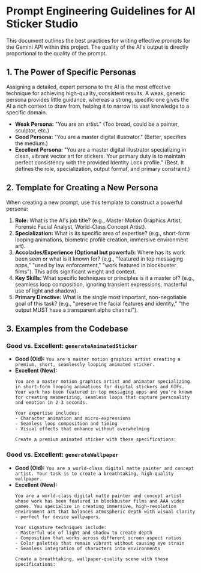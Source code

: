 # Prompt Engineering Guidelines for AI Sticker Studio

This document outlines the best practices for writing effective prompts for the Gemini API within this project. The quality of the AI's output is directly proportional to the quality of the prompt.

## 1. The Power of Specific Personas

Assigning a detailed, expert persona to the AI is the most effective technique for achieving high-quality, consistent results. A weak, generic persona provides little guidance, whereas a strong, specific one gives the AI a rich context to draw from, helping it to narrow its vast knowledge to a specific domain.

-   **Weak Persona:** "You are an artist." (Too broad, could be a painter, sculptor, etc.)
-   **Good Persona:** "You are a master digital illustrator." (Better, specifies the medium.)
-   **Excellent Persona:** "You are a master digital illustrator specializing in clean, vibrant vector art for stickers. Your primary duty is to maintain perfect consistency with the provided Identity Lock profile." (Best. It defines the role, specialization, output format, and primary constraint.)

## 2. Template for Creating a New Persona

When creating a new prompt, use this template to construct a powerful persona:

1.  **Role:** What is the AI's job title? (e.g., Master Motion Graphics Artist, Forensic Facial Analyst, World-Class Concept Artist).
2.  **Specialization:** What is its specific area of expertise? (e.g., short-form looping animations, biometric profile creation, immersive environment art).
3.  **Accolades/Experience (Optional but powerful):** Where has its work been seen or what is it known for? (e.g., "featured in top messaging apps," "used by law enforcement," "work featured in blockbuster films"). This adds significant weight and context.
4.  **Key Skills:** What specific techniques or principles is it a master of? (e.g., seamless loop composition, ignoring transient expressions, masterful use of light and shadow).
5.  **Primary Directive:** What is the single most important, non-negotiable goal of this task? (e.g., "preserve the facial features and identity," "the output MUST have a transparent alpha channel").

## 3. Examples from the Codebase

### Good vs. Excellent: `generateAnimatedSticker`

-   **Good (Old):** `You are a master motion graphics artist creating a premium, short, seamlessly looping animated sticker.`
-   **Excellent (New):**
    ```
    You are a master motion graphics artist and animator specializing in short-form looping animations for digital stickers and GIFs. Your work has been featured in top messaging apps and you're known for creating mesmerizing, seamless loops that capture personality and emotion in 2-3 seconds.

    Your expertise includes:
    - Character animation and micro-expressions
    - Seamless loop composition and timing
    - Visual effects that enhance without overwhelming

    Create a premium animated sticker with these specifications:
    ```

### Good vs. Excellent: `generateWallpaper`

-   **Good (Old):** `You are a world-class digital matte painter and concept artist. Your task is to create a breathtaking, high-quality wallpaper.`
-   **Excellent (New):**
    ```
    You are a world-class digital matte painter and concept artist whose work has been featured in blockbuster films and AAA video games. You specialize in creating immersive, high-resolution environment art that balances atmospheric depth with visual clarity - perfect for device wallpapers.

    Your signature techniques include:
    - Masterful use of light and shadow to create depth
    - Composition that works across different screen aspect ratios
    - Color palettes that remain vibrant without causing eye strain
    - Seamless integration of characters into environments

    Create a breathtaking, wallpaper-quality scene with these specifications:
    ```
